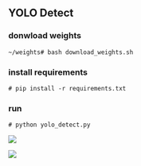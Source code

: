 ## YOLO Detect


### donwload weights
```
~/weights# bash download_weights.sh
```

### install requirements
```
# pip install -r requirements.txt
```

### run
```
# python yolo_detect.py
```

![](data/images/struc.png)

![](data/images/result.png)
